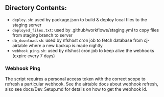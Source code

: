 
## Directory Contents:

- `deploy.sh`: used by package.json to build & deploy local files to the staging server
- `deployed_files.txt`: used by .github/workflows/staging.yml to copy files from staging branch to server
- `db_download.sh`: used by nfshost cron job to fetch database from cj-airtable where a new backup is made nightly
- `webhook_ping.sh`: used by nfshost cron job to keep alive the webhooks (expire every 7 days)

### Webhook Ping

The script requires a personal access token with the correct scope to refresh a particular webhook.
See the airtable docs about webhook refresh, also see docs/Dev_Setup.md for details on how to get the webhook id.

